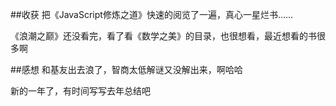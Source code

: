 ##收获
把《JavaScript修炼之道》快速的阅览了一遍，真心一星烂书......

《浪潮之巅》还没看完，看了看《数学之美》的目录，也很想看，最近想看的书很多啊

##感想
和基友出去浪了，智商太低解谜又没解出来，啊哈哈

新的一年了，有时间写写去年总结吧